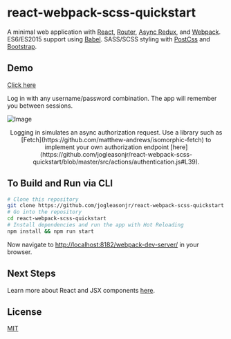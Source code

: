 # react-webpack-scss-quickstart
A minimal web application with [React](https://facebook.github.io/react/), [Router](https://github.com/reactjs/react-router), [Async Redux](http://redux.js.org/docs/advanced/AsyncActions.html), and [Webpack](https://webpack.github.io/). ES6/ES2015 support using [Babel](https://babeljs.io/). SASS/SCSS styling with [PostCss](https://github.com/postcss/postcss) and [Bootstrap](http://getbootstrap.com/).

## Demo
[Click here](http://react-webpack-scss-quickstart.s3-website-us-west-2.amazonaws.com/)

Log in with any username/password combination. The app will remember you between sessions.

![Image](https://github.com/jogleasonjr/react-webpack-scss-quickstart/blob/master/screenshots/run_through.gif)
<center>Logging in simulates an async authorization request. Use a library such as [Fetch](https://github.com/matthew-andrews/isomorphic-fetch) to implement your own authorization endpoint [here](https://github.com/jogleasonjr/react-webpack-scss-quickstart/blob/master/src/actions/authentication.js#L39).</center>

## To Build and Run via CLI

```bash
# Clone this repository
git clone https://github.com/jogleasonjr/react-webpack-scss-quickstart
# Go into the repository
cd react-webpack-scss-quickstart
# Install dependencies and run the app with Hot Reloading
npm install && npm run start
```
Now navigate to [http://localhost:8182/webpack-dev-server/](http://localhost:8182/webpack-dev-server/) in your browser.

## Next Steps

Learn more about React and JSX components [here](https://facebook.github.io/react/docs/getting-started.html).

## License

[MIT](https://tldrlegal.com/license/mit-license)
